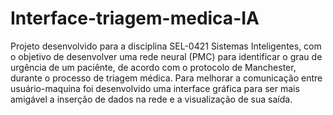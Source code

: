 # Interface-triagem-medica-IA
 Projeto desenvolvido para a disciplina SEL-0421 Sistemas Inteligentes, com o objetivo de desenvolver uma rede neural (PMC) para identificar o grau de urgência de um paciênte, de acordo com o protocolo de Manchester, durante o processo de triagem médica. Para melhorar a comunicação entre usuário-maquina foi desenvolvido uma interface gráfica para ser mais amigável a  inserção de dados na rede e a visualização de sua saída.
